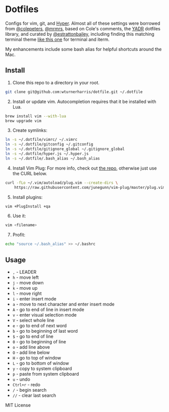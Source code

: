 # Dotfiles
Configs for vim, git, and [Hyper](https://hyper.is/). Almost all of these settings were borrowed from [@colepeters](https://github.com/colepeters), [@mrmrs](https://github.com/mrmrs), based on Cole's comments, the [YADR](https://github.com/skwp/dotfiles) dotfiles library, and curated by [@estrattonbailey](https://github.com/estrattonbailey), including finding this matching terminal theme [like this one](https://github.com/nathanbuchar/atom-one-dark-terminal) for terminal and iterm.

My enhancements include some bash alias for helpful shortcuts around the Mac.

## Install
1. Clone this repo to a directory in your root.
```bash
git clone git@github.com:wturnerharris/dotfile.git ~/.dotfile
```

2. Install or update vim. Autocompletion requires that it be installed with Lua.
```bash
brew install vim --with-lua
brew upgrade vim
```

3. Create symlinks:
```bash
ln -s ~/.dotfile/vimrc/ ~/.vimrc
ln -s ~/.dotfile/gitconfig ~/.gitconfig
ln -s ~/.dotfile/gitignore_global ~/.gitignore_global
ln -s ~/.dotfile/hyper.js ~/.hyper.js
ln -s ~/.dotfile/.bash_alias ~/.bash_alias
```

4. Install Vim Plug:
For more info, check out [the repo](https://github.com/junegunn/vim-plug), otherwise just use the CURL below.
```bash
curl -fLo ~/.vim/autoload/plug.vim --create-dirs \
    https://raw.githubusercontent.com/junegunn/vim-plug/master/plug.vim
```

5. Install plugins:
```bash
vim +PlugInstall +qa
```

6. Use it:
```bash
vim <filename>
```

7. Profit:
```bash
echo "source ~/.bash_alias" >> ~/.bashrc
```

## Usage
- `,` - LEADER 
- `h` - move left
- `j` - move down
- `k` - move up
- `l` - move right
- `i` - enter insert mode
- `a` - move to next character and enter insert mode
- `A` - go to end of line in insert mode
- `v` - enter visual selection mode
- `V` - select whole line 
- `e` - go to end of next word
- `b` - go to beginning of last word
- `$` - go to end of line
- `0` - go to beginning of line
- `o` - add line above
- `O` - add line below
- `H` - go to top of window
- `L` - go to bottom of window
- `y` - copy to system clipboard
- `p` - paste from system clipboard
- `u` - undo
- `Ctrl+r` - redo
- `/` - begin search
- `//` - clear last search

MIT License
